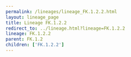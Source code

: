 ```yaml
---
permalink: /lineages/lineage_FK.1.2.2.html
layout: lineage_page
title: Lineage FK.1.2.2
redirect_to: ../lineage.html?lineage=FK.1.2.2
lineage: FK.1.2.2
parent: FK.1.2
children: ['FK.1.2.2']
---
```

